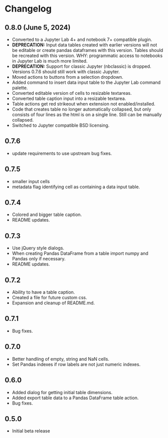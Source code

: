 # Changelog

<!-- <START NEW CHANGELOG ENTRY> -->
## 0.8.0 (June 5, 2024)
* Converted to a Jupyter Lab 4+ and notebook 7+ compatible plugin.
* **DEPRECATION:** Input data tables created with earlier versions will not 
  be editable or create pandas dataframes with this version. Tables should 
  be recreated with this version. WHY: programmatic access to notebooks in 
  Jupyter Lab is much more limited.
* **DEPRECATION:** Support for classic Jupyter (nbclassic) is dropped. 
  Versions 0.7.6 should still work with classic Jupyter. 
* Moved actions to buttons from a selection dropdown.
* Added command to insert data input table to the Jupyter Lab command palette.
* Converted editable version of cells to resizable textareas.
* Converted table caption input into a resizable textarea.
* Table actions get red strikeout when extension not enabled/installed.
* Code that creates table no longer automatically collapsed, but only 
  consists of four lines as the html is on a single line. Still can be 
  manually collapsed.
* Switched to Jupyter compatible BSD licensing.
<!-- <END NEW CHANGELOG ENTRY> -->
## 0.7.6
* update requirements to use upstream bug fixes.
## 0.7.5 
* smaller input cells
* metadata flag identifying cell as containing a 
  data input table.
## 0.7.4
* Colored and bigger table caption. 
* README updates.
## 0.7.3
* Use jQuery style dialogs.
* When creating Pandas DataFrame from a table import numpy and Pandas 
  only if necessary.
* README updates.  
## 0.7.2 
* Ability to have a table caption.
* Created a file for future custom css.
* Expansion and cleanup of README.md.  
## 0.7.1 
* Bug fixes.
## 0.7.0
* Better handling of empty, string and NaN cells.
* Set Pandas indexes if row labels are not just numeric indexes.  
## 0.6.0
* Added dialog for getting initial table dimensions.
* Added export table data to a Pandas DataFrame table action.
* Bug fixes.  
## 0.5.0
* Initial beta release